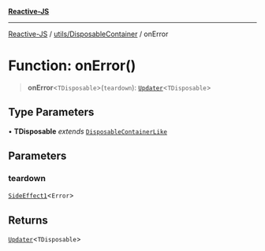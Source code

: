 [**Reactive-JS**](../../../README.md)

***

[Reactive-JS](../../../README.md) / [utils/DisposableContainer](../README.md) / onError

# Function: onError()

> **onError**\<`TDisposable`\>(`teardown`): [`Updater`](../../../functions/type-aliases/Updater.md)\<`TDisposable`\>

## Type Parameters

• **TDisposable** *extends* [`DisposableContainerLike`](../../interfaces/DisposableContainerLike.md)

## Parameters

### teardown

[`SideEffect1`](../../../functions/type-aliases/SideEffect1.md)\<`Error`\>

## Returns

[`Updater`](../../../functions/type-aliases/Updater.md)\<`TDisposable`\>
